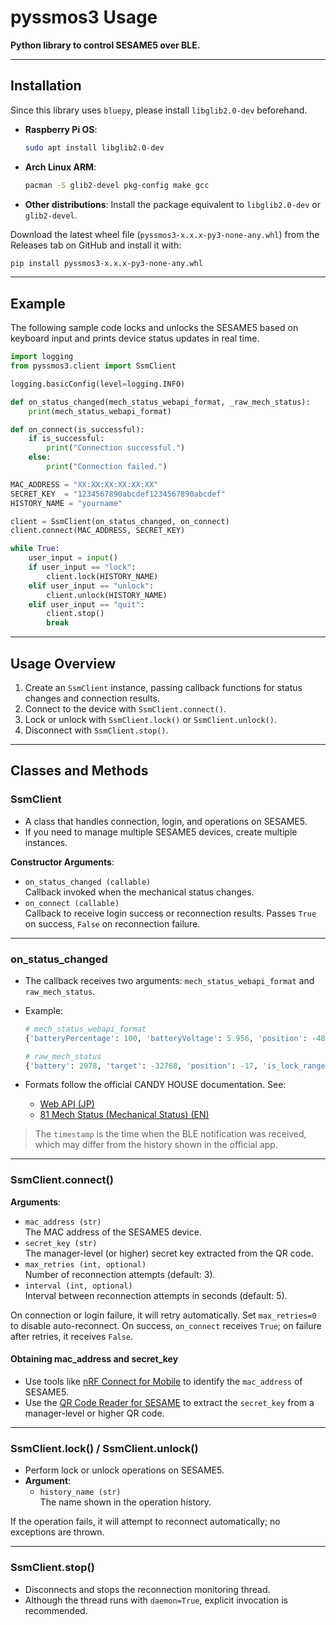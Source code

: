 # pyssmos3 Usage

**Python library to control SESAME5 over BLE.**

---

## Installation

Since this library uses `bluepy`, please install `libglib2.0-dev` beforehand.

- **Raspberry Pi OS**:
  ```bash
  sudo apt install libglib2.0-dev
  ```
- **Arch Linux ARM**:
  ```bash
  pacman -S glib2-devel pkg-config make gcc
  ```
- **Other distributions**:
  Install the package equivalent to `libglib2.0-dev` or `glib2-devel`.

Download the latest wheel file (`pyssmos3-x.x.x-py3-none-any.whl`) from the Releases tab on GitHub and install it with:

```bash
pip install pyssmos3-x.x.x-py3-none-any.whl
```

---

## Example

The following sample code locks and unlocks the SESAME5 based on keyboard input and prints device status updates in real time.

```python
import logging
from pyssmos3.client import SsmClient

logging.basicConfig(level=logging.INFO)

def on_status_changed(mech_status_webapi_format, _raw_mech_status):
    print(mech_status_webapi_format)

def on_connect(is_successful):
    if is_successful:
        print("Connection successful.")
    else:
        print("Connection failed.")

MAC_ADDRESS = "XX:XX:XX:XX:XX:XX"
SECRET_KEY  = "1234567890abcdef1234567890abcdef"
HISTORY_NAME = "yourname"

client = SsmClient(on_status_changed, on_connect)
client.connect(MAC_ADDRESS, SECRET_KEY)

while True:
    user_input = input()
    if user_input == "lock":
        client.lock(HISTORY_NAME)
    elif user_input == "unlock":
        client.unlock(HISTORY_NAME)
    elif user_input == "quit":
        client.stop()
        break
```

---

## Usage Overview

1. Create an `SsmClient` instance, passing callback functions for status changes and connection results.  
2. Connect to the device with `SsmClient.connect()`.  
3. Lock or unlock with `SsmClient.lock()` or `SsmClient.unlock()`.  
4. Disconnect with `SsmClient.stop()`.

---

## Classes and Methods

### SsmClient

- A class that handles connection, login, and operations on SESAME5.  
- If you need to manage multiple SESAME5 devices, create multiple instances.

**Constructor Arguments**:  
- `on_status_changed (callable)`  
  Callback invoked when the mechanical status changes.  
- `on_connect (callable)`  
  Callback to receive login success or reconnection results. Passes `True` on success, `False` on reconnection failure.

---

### on_status_changed

- The callback receives two arguments: `mech_status_webapi_format` and `raw_mech_status`.  
- Example:

  ```python
  # mech_status_webapi_format
  {'batteryPercentage': 100, 'batteryVoltage': 5.956, 'position': -48, 'CHSesame2Status': 'locked', 'timestamp': 1735657200}

  # raw_mech_status
  {'battery': 2978, 'target': -32768, 'position': -17, 'is_lock_range': True, 'is_unlock_range': False, 'is_critical': False, 'is_stop': True, 'is_low_battery': False, 'is_clockwise': False}
  ```

- Formats follow the official CANDY HOUSE documentation. See:  
  - [Web API (JP)](https://doc.candyhouse.co/ja/SesameAPI)  
  - [81 Mech Status (Mechanical Status) (EN)](https://github.com/CANDY-HOUSE/API_document/blob/master/SesameOS3/81_mechstatus.en.md)

> The `timestamp` is the time when the BLE notification was received, which may differ from the history shown in the official app.

---

### SsmClient.connect()

**Arguments**:  
- `mac_address (str)`  
  The MAC address of the SESAME5 device.  
- `secret_key (str)`  
  The manager-level (or higher) secret key extracted from the QR code.  
- `max_retries (int, optional)`  
  Number of reconnection attempts (default: 3).  
- `interval (int, optional)`  
  Interval between reconnection attempts in seconds (default: 5).

On connection or login failure, it will retry automatically. Set `max_retries=0` to disable auto-reconnect. On success, `on_connect` receives `True`; on failure after retries, it receives `False`.

#### Obtaining mac_address and secret_key

- Use tools like [nRF Connect for Mobile](https://www.nordicsemi.com/Products/Development-tools/nRF-Connect-for-mobile) to identify the `mac_address` of SESAME5.  
- Use the [QR Code Reader for SESAME](https://sesame-qr-reader.vercel.app/) to extract the `secret_key` from a manager-level or higher QR code.

---

### SsmClient.lock() / SsmClient.unlock()

- Perform lock or unlock operations on SESAME5.  
- **Argument**:  
  - `history_name (str)`  
    The name shown in the operation history.

If the operation fails, it will attempt to reconnect automatically; no exceptions are thrown.

---

### SsmClient.stop()

- Disconnects and stops the reconnection monitoring thread.  
- Although the thread runs with `daemon=True`, explicit invocation is recommended.
